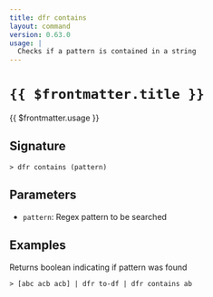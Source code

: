 ```yaml
---
title: dfr contains
layout: command
version: 0.63.0
usage: |
  Checks if a pattern is contained in a string
---
```


# `{{ $frontmatter.title }}`

<div style='white-space: pre-wrap;'>{{ $frontmatter.usage }}</div>

## Signature

```> dfr contains (pattern)```

## Parameters

 -  `pattern`: Regex pattern to be searched

## Examples

Returns boolean indicating if pattern was found
```shell
> [abc acb acb] | dfr to-df | dfr contains ab
```
